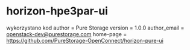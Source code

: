 # horizon-hpe3par-ui
wykorzystano kod
author = Pure Storage
version = 1.0.0
author_email = openstack-dev@purestorage.com
home-page = https://github.com/PureStorage-OpenConnect/horizon-pure-ui